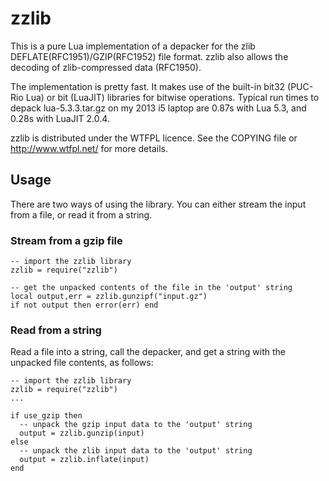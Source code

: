# zzlib

This is a pure Lua implementation of a depacker for the zlib DEFLATE(RFC1951)/GZIP(RFC1952) file format.
zzlib also allows the decoding of zlib-compressed data (RFC1950).

The implementation is pretty fast. It makes use of the built-in bit32 (PUC-Rio
Lua) or bit (LuaJIT) libraries for bitwise operations. Typical run times to
depack lua-5.3.3.tar.gz on my 2013 i5 laptop are 0.87s with Lua 5.3, and 0.28s
with LuaJIT 2.0.4.

zzlib is distributed under the WTFPL licence. See the COPYING file
or http://www.wtfpl.net/ for more details.

## Usage

There are two ways of using the library. You can either stream the input from a
file, or read it from a string.


### Stream from a gzip file

```
-- import the zzlib library
zzlib = require("zzlib")

-- get the unpacked contents of the file in the 'output' string
local output,err = zzlib.gunzipf("input.gz")
if not output then error(err) end
```

### Read from a string

Read a file into a string, call the depacker, and get a string with the unpacked file contents, as follows:

```
-- import the zzlib library
zzlib = require("zzlib")
...

if use_gzip then
  -- unpack the gzip input data to the 'output' string
  output = zzlib.gunzip(input)
else
  -- unpack the zlib input data to the 'output' string
  output = zzlib.inflate(input)
end
```
